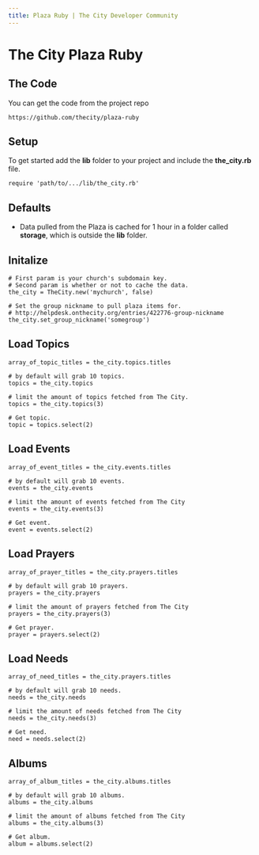 ```yaml
---
title: Plaza Ruby | The City Developer Community
---
```


# The City Plaza Ruby


## The Code

You can get the code from the project repo

	https://github.com/thecity/plaza-ruby


## Setup

To get started add the **lib** folder to your project and include the **the_city.rb** file.

	require 'path/to/.../lib/the_city.rb'


## Defaults 


* Data pulled from the Plaza is cached for 1 hour in a folder called **storage**, which is outside the **lib** folder.  



## Initalize

	# First param is your church's subdomain key.
	# Second param is whether or not to cache the data.
	the_city = TheCity.new('mychurch', false)

	# Set the group nickname to pull plaza items for.
	# http://helpdesk.onthecity.org/entries/422776-group-nickname
	the_city.set_group_nickname('somegroup')



## Load Topics

	array_of_topic_titles = the_city.topics.titles

	# by default will grab 10 topics.
	topics = the_city.topics 

	# limit the amount of topics fetched from The City.
	topics = the_city.topics(3)    

	# Get topic.
	topic = topics.select(2)


## Load Events

	array_of_event_titles = the_city.events.titles

	# by default will grab 10 events.
	events = the_city.events

	# limit the amount of events fetched from The City  
	events = the_city.events(3)

	# Get event.
	event = events.select(2)


## Load Prayers

	array_of_prayer_titles = the_city.prayers.titles

	# by default will grab 10 prayers.
	prayers = the_city.prayers

	# limit the amount of prayers fetched from The City  
	prayers = the_city.prayers(3)

	# Get prayer.
	prayer = prayers.select(2)


## Load Needs

	array_of_need_titles = the_city.prayers.titles

	# by default will grab 10 needs.
	needs = the_city.needs

	# limit the amount of needs fetched from The City   
	needs = the_city.needs(3)

	# Get need.
	need = needs.select(2)


## Albums

	array_of_album_titles = the_city.albums.titles

	# by default will grab 10 albums.
	albums = the_city.albums

	# limit the amount of albums fetched from The City  
	albums = the_city.albums(3)

	# Get album.
	album = albums.select(2)


